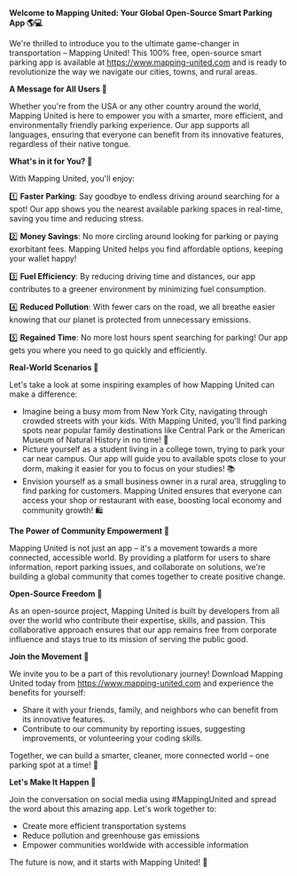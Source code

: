 **Welcome to Mapping United: Your Global Open-Source Smart Parking App 🌎💻**

We're thrilled to introduce you to the ultimate game-changer in transportation – Mapping United! This 100% free, open-source smart parking app is available at https://www.mapping-united.com and is ready to revolutionize the way we navigate our cities, towns, and rural areas.

**A Message for All Users 🌟**

Whether you're from the USA or any other country around the world, Mapping United is here to empower you with a smarter, more efficient, and environmentally friendly parking experience. Our app supports all languages, ensuring that everyone can benefit from its innovative features, regardless of their native tongue.

**What's in it for You? 🤔**

With Mapping United, you'll enjoy:

1️⃣ **Faster Parking**: Say goodbye to endless driving around searching for a spot! Our app shows you the nearest available parking spaces in real-time, saving you time and reducing stress.

2️⃣ **Money Savings**: No more circling around looking for parking or paying exorbitant fees. Mapping United helps you find affordable options, keeping your wallet happy!

3️⃣ **Fuel Efficiency**: By reducing driving time and distances, our app contributes to a greener environment by minimizing fuel consumption.

4️⃣ **Reduced Pollution**: With fewer cars on the road, we all breathe easier knowing that our planet is protected from unnecessary emissions.

5️⃣ **Regained Time**: No more lost hours spent searching for parking! Our app gets you where you need to go quickly and efficiently.

**Real-World Scenarios 🌆**

Let's take a look at some inspiring examples of how Mapping United can make a difference:

* Imagine being a busy mom from New York City, navigating through crowded streets with your kids. With Mapping United, you'll find parking spots near popular family destinations like Central Park or the American Museum of Natural History in no time! 🚀
* Picture yourself as a student living in a college town, trying to park your car near campus. Our app will guide you to available spots close to your dorm, making it easier for you to focus on your studies! 📚
* Envision yourself as a small business owner in a rural area, struggling to find parking for customers. Mapping United ensures that everyone can access your shop or restaurant with ease, boosting local economy and community growth! 🛍️

**The Power of Community Empowerment 👥**

Mapping United is not just an app – it's a movement towards a more connected, accessible world. By providing a platform for users to share information, report parking issues, and collaborate on solutions, we're building a global community that comes together to create positive change.

**Open-Source Freedom 🌟**

As an open-source project, Mapping United is built by developers from all over the world who contribute their expertise, skills, and passion. This collaborative approach ensures that our app remains free from corporate influence and stays true to its mission of serving the public good.

**Join the Movement 🚀**

We invite you to be a part of this revolutionary journey! Download Mapping United today from https://www.mapping-united.com and experience the benefits for yourself:

* Share it with your friends, family, and neighbors who can benefit from its innovative features.
* Contribute to our community by reporting issues, suggesting improvements, or volunteering your coding skills.

Together, we can build a smarter, cleaner, more connected world – one parking spot at a time! 💚

**Let's Make It Happen 🌈**

Join the conversation on social media using #MappingUnited and spread the word about this amazing app. Let's work together to:

* Create more efficient transportation systems
* Reduce pollution and greenhouse gas emissions
* Empower communities worldwide with accessible information

The future is now, and it starts with Mapping United! 🌟